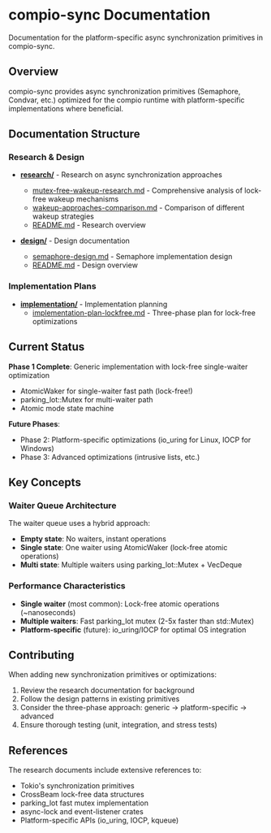 # compio-sync Documentation

Documentation for the platform-specific async synchronization primitives in compio-sync.

## Overview

compio-sync provides async synchronization primitives (Semaphore, Condvar, etc.) optimized for the compio runtime with platform-specific implementations where beneficial.

## Documentation Structure

### Research & Design

- **[research/](research/)** - Research on async synchronization approaches
  - [mutex-free-wakeup-research.md](research/mutex-free-wakeup-research.md) - Comprehensive analysis of lock-free wakeup mechanisms
  - [wakeup-approaches-comparison.md](research/wakeup-approaches-comparison.md) - Comparison of different wakeup strategies
  - [README.md](research/README.md) - Research overview

- **[design/](design/)** - Design documentation
  - [semaphore-design.md](design/semaphore-design.md) - Semaphore implementation design
  - [README.md](design/README.md) - Design overview

### Implementation Plans

- **[implementation/](implementation/)** - Implementation planning
  - [implementation-plan-lockfree.md](implementation/implementation-plan-lockfree.md) - Three-phase plan for lock-free optimizations

## Current Status

**Phase 1 Complete**: Generic implementation with lock-free single-waiter optimization
- AtomicWaker for single-waiter fast path (lock-free!)
- parking_lot::Mutex for multi-waiter path
- Atomic mode state machine

**Future Phases**:
- Phase 2: Platform-specific optimizations (io_uring for Linux, IOCP for Windows)
- Phase 3: Advanced optimizations (intrusive lists, etc.)

## Key Concepts

### Waiter Queue Architecture

The waiter queue uses a hybrid approach:
- **Empty state**: No waiters, instant operations
- **Single state**: One waiter using AtomicWaker (lock-free atomic operations)
- **Multi state**: Multiple waiters using parking_lot::Mutex + VecDeque

### Performance Characteristics

- **Single waiter** (most common): Lock-free atomic operations (~nanoseconds)
- **Multiple waiters**: Fast parking_lot mutex (2-5x faster than std::Mutex)
- **Platform-specific** (future): io_uring/IOCP for optimal OS integration

## Contributing

When adding new synchronization primitives or optimizations:
1. Review the research documentation for background
2. Follow the design patterns in existing primitives
3. Consider the three-phase approach: generic → platform-specific → advanced
4. Ensure thorough testing (unit, integration, and stress tests)

## References

The research documents include extensive references to:
- Tokio's synchronization primitives
- CrossBeam lock-free data structures
- parking_lot fast mutex implementation
- async-lock and event-listener crates
- Platform-specific APIs (io_uring, IOCP, kqueue)
